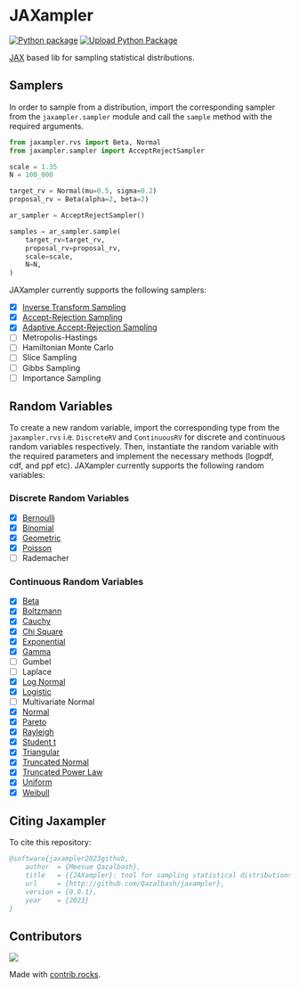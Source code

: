 <!-- Copyright 2023 The JAXampler Authors

Licensed under the Apache License, Version 2.0 (the "License");
you may not use this file except in compliance with the License.
You may obtain a copy of the License at

    http://www.apache.org/licenses/LICENSE-2.0

Unless required by applicable law or agreed to in writing, software
distributed under the License is distributed on an "AS IS" BASIS,
WITHOUT WARRANTIES OR CONDITIONS OF ANY KIND, either express or implied.
See the License for the specific language governing permissions and
limitations under the License. -->

# JAXampler

[![Python package](https://github.com/Qazalbash/jaxampler/actions/workflows/python-package.yml/badge.svg)](https://github.com/Qazalbash/jaxampler/actions/workflows/python-package.yml)
[![Upload Python Package](https://github.com/Qazalbash/jaxampler/actions/workflows/python-publish.yml/badge.svg)](https://github.com/Qazalbash/jaxampler/actions/workflows/python-publish.yml)

[JAX](https://jax.readthedocs.io/en/latest/) based lib for sampling statistical distributions.

## Samplers

In order to sample from a distribution, import the corresponding sampler from the `jaxampler.sampler` module and call the `sample` method with the required arguments.

```python
from jaxampler.rvs import Beta, Normal
from jaxampler.sampler import AcceptRejectSampler

scale = 1.35
N = 100_000

target_rv = Normal(mu=0.5, sigma=0.2)
proposal_rv = Beta(alpha=2, beta=2)

ar_sampler = AcceptRejectSampler()

samples = ar_sampler.sample(
    target_rv=target_rv,
    proposal_rv=proposal_rv,
    scale=scale,
    N=N,
)
```

JAXampler currently supports the following samplers:

- [x] [Inverse Transform Sampling](jaxampler/sampler/invtranssampler.py)
- [x] [Accept-Rejection Sampling](jaxampler/sampler/arsampler.py)
- [x] [Adaptive Accept-Rejection Sampling](jaxampler/sampler/aarsampler.py)
- [ ] Metropolis-Hastings
- [ ] Hamiltonian Monte Carlo
- [ ] Slice Sampling
- [ ] Gibbs Sampling
- [ ] Importance Sampling

## Random Variables

To create a new random variable, import the corresponding type from the `jaxampler.rvs` i.e. `DiscreteRV` and `ContinuousRV` for discrete and continuous random variables respectively. Then, instantiate the random variable with the required parameters and implement the necessary methods (logpdf, cdf, and ppf etc). JAXampler currently supports the following random variables:

### Discrete Random Variables

- [x] [Bernoulli](jaxampler/rvs/drvs/bernoulli.py)
- [x] [Binomial](jaxampler/rvs/drvs/binomial.py)
- [x] [Geometric](jaxampler/rvs/drvs/geometric.py)
- [x] [Poisson](jaxampler/rvs/drvs/poisson.py)
- [ ] Rademacher

### Continuous Random Variables

- [x] [Beta](jaxampler/rvs/crvs/beta.py)
- [x] [Boltzmann](jaxampler/rvs/crvs/boltzmann.py)
- [x] [Cauchy](jaxampler/rvs/crvs/cauchy.py)
- [x] [Chi Square](jaxampler/rvs/crvs/chi2.py)
- [x] [Exponential](jaxampler/rvs/crvs/exponential.py)
- [x] [Gamma](jaxampler/rvs/crvs/gamma.py)
- [ ] Gumbel
- [ ] Laplace
- [x] [Log Normal](jaxampler/rvs/crvs/lognormal.py)
- [x] [Logistic](jaxampler/rvs/crvs/logistic.py)
- [ ] Multivariate Normal
- [x] [Normal](jaxampler/rvs/crvs/normal.py)
- [x] [Pareto](jaxampler/rvs/crvs/pareto.py)
- [x] [Rayleigh](jaxampler/rvs/crvs/rayleigh.py)
- [x] [Student t](jaxampler/rvs/crvs/studentt.py)
- [x] [Triangular](jaxampler/rvs/crvs/triangular.py)
- [x] [Truncated Normal](jaxampler/rvs/crvs/truncnormal.py)
- [x] [Truncated Power Law](jaxampler/rvs/crvs/truncpowerlaw.py)
- [x] [Uniform](jaxampler/rvs/crvs/uniform.py)
- [x] [Weibull](jaxampler/rvs/crvs/weibull.py)

## Citing Jaxampler

To cite this repository:

```bibtex
@software{jaxampler2023github,
    author  = {Meesum Qazalbash},
    title   = {{JAXampler}: tool for sampling statistical distributions},
    url     = {http://github.com/Qazalbash/jaxampler},
    version = {0.0.1},
    year    = {2023}
}
```

## Contributors

<a href="https://github.com/Qazalbash/jaxampler/graphs/contributors">
  <img src="https://contrib.rocks/image?repo=Qazalbash/jaxampler" />
</a>

Made with [contrib.rocks](https://contrib.rocks).
